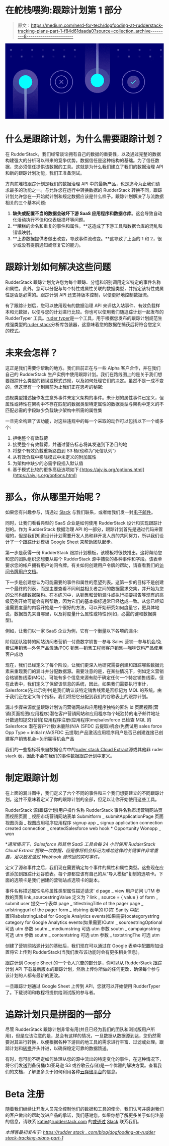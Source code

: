 # 在舵栈喂狗:跟踪计划第 1 部分

> 原文：<https://medium.com/nerd-for-tech/dogfooding-at-rudderstack-tracking-plans-part-1-f84d61daada0?source=collection_archive---------8----------------------->

![](img/4d64fd8b90b3a238107f78db2f5a76ab.png)

# 什么是跟踪计划，为什么需要跟踪计划？

在 RudderStack，我们经常谈论拥有自己的数据的重要性，以及通过完整的数据构建强大的分析可以带来的竞争优势。数据信任是这种结构的基础。为了信任数据，您必须信任提供该数据的工具。这就是为什么我们建立了我们的数据治理 API 和新的跟踪计划功能，我们正准备测试。

方向舵堆栈跟踪计划是我们的数据治理 API 中的最新产品，也是迄今为止我们请求最多的功能之一。与允许您在运行中转换数据的 RudderStack 转换不同，跟踪计划允许您在一开始就计划和规定数据应该是什么样子。跟踪计划解决了与流数据相关的三个基本问题:

1.  **缺失或配置不当的数据会破坏下游 SaaS 应用程序和数据仓库**。这会导致自动化活动执行不佳和仪表板损坏等问题。
2.  **糟糕的命名和重复的事件和属性。**这造成了下游工具和数据仓库的混乱和错误映射。
3.  **上游数据提供者做出改变，导致事件流改变。**这导致了上面的 1 和 2，很少或没有提前通知或修复它的能力。

# 跟踪计划如何解决这些问题

RudderStack 跟踪计划允许您为每个跟踪、分组和识别调用定义特定的事件名称和属性。此外，您可以分配与每个特性或属性关联的数据类型，并指定该特性或属性是否是必需的。跟踪计划 API 还支持版本控制，以便更好地控制数据流。

有了跟踪计划后，您可以使用现有的数据治理 API 来评估入站事件、有效负载样本和元数据，以便与您的计划进行比较。你也可以使用我们随追踪计划一起发布的 RudderTyper 工具。[ruder typer](https://docs.rudderstack.com/data-governance/rudder-typer)是一个工具，用于根据您发布的跟踪计划规范生成强类型的[ruder stack](https://rudderstack.com/)分析库包装器，这意味着您的数据在捕获后将符合您定义的模式。

# 未来会怎样？

这正是我们需要你帮助的地方。我们目前正在与一些 Alpha 客户合作，并在我们自己的 RudderStack 生产实例中使用跟踪计划。我们在路线图上的是关于我们想要跟踪什么类型的错误或模式违规，以及如何处理它们的决定。虽然不是一成不变的，但这里有一个到目前为止我们正在思考的秘密:

违规类型描述操作发生意外事件未定义架构的事件。未计划的属性事件已定义，但属性或特性在架构中不存在匹配的数据类型特定属性的数据类型与架构中定义的不匹配必需的字段缺少负载缺少架构中所需的属性集

一旦完全构建了该功能，对这些违规中的每一个采取的动作可以包括以下一个或多个:

1.  拒绝整个有效载荷
2.  接受整个有效载荷，并通过警告标志将其发送到下游目的地
3.  将整个有效负载重新路由到 S3 桶(也称为“死信队列”)
4.  从有效负载中移除模式中未定义的附加属性
5.  为架构中缺少的必需字段插入默认值
6.  基于模式比较的更多高级选项如下:[https://ajv.js.org/options.html](https://ajv.js.org/options.html)

# 那么，你从哪里开始呢？

如果您有兴趣参与，请通过 [Slack](https://rudderstack.com/join-rudderstack-slack-community) 与我们联系，或者给我们发一封[电子邮件](mailto:katie@rudderstack.com)。

同时，让我们看看典型的 SaaS 企业是如何使用 RudderStack 设计和实现跟踪计划的。作为 RudderStack 数据治理 API 的一部分，跟踪计划首先是通过代码来管理的，但是我们知道设计计划需要开发人员和非开发人员的共同努力，所以我们设计了一个跟踪计划模板 Google Sheet 来帮助团队起步。

第一步是获得一份 RudderStack 跟踪计划模板，该模板将很快推出。这将帮助您和您的团队组织您想要从每个 RudderStack 源中捕获的各种事件和字段。该表单要求您的帐户拥有用户访问令牌。有关如何创建用户令牌的帮助，请查看我们的[访问令牌用户文档](https://docs.rudderstack.com/adding-a-new-user-transformation-in-rudderstack/api-access-token)。

下一步是创建您认为可能需要的事件和属性的愿望列表。这第一步的目标不是创建一个最终的列表，而是主要查看不同利益相关者之间的数据需求交集，并开始为您的公司构建数据架构。在本练习中，从销售和营销漏斗或执行摘要报告等现有的高级范例开始可能会有所帮助，因为它们的基本指标通常已经达成一致。从您已经知道需要度量的内容开始是一个很好的方法，可以开始研究如何度量它，更具体地说，数据首先来自哪里，以及将度量什么属性或特性(例如，必需的键和数据类型)。

例如，让我们以一家 SaaS 企业为例，它有一个衡量以下各项的漏斗:

阶段团队独特的网站访问者营销—付费数字销售—参与 Sales 营销—参与机会/免费试用销售—外包产品激活/POC 销售—销售工程师客户销售—咖啡饮料产品使用客户成功

现在，我们已经定义了每个阶段，让我们更深入地研究需要创建和跟踪哪些数据元素来重现我们的漏斗并分配数据源。需要注意的是，在某些情况下，例如定义营销合格销售线索(MQL)，可能有多个信息来源有助于确定任何一个特定销售线索，但在此表中，我们定义了保留该信息的系统，因此，如果我们需要执行审计，Salesforce(在此示例中)是我们确认该特定销售线索是否标记为 MQL 的系统。由于我们正在定义每个指标，我们将把它分配到我们的谷歌表上的跟踪计划。

漏斗步骤来源度量跟踪计划访问营销网站和应用程序独特的匿名 id 页面视图(营销)页面视图(应用程序)潜在客户营销网站和应用程序每个域独特的电子邮件地址计数通知提交(营销)应用程序注册(应用程序)mqlsalesforce 已检查 MQL 的 Salesforce 潜在客户计数(未删除)N/A (SFDC 云提取)机会/免费试用 sales force Opp Type = initial n/A(SFDC 云提取)产品激活应用程序用户是否已创建连接已创建客户销售机会=关闭赢得机会产品

我们的一些指标将来自数据仓库中的[ruder stack Cloud Extract](https://rudderstack.com/product/cloud-extract)源或其他非 ruder stack 表，因此不会在我们的事件数据跟踪计划中定义。

# 制定跟踪计划

在上面的漏斗图中，我们定义了六个不同的事件和三个我们想要建立的不同跟踪计划。这并不意味着定义了你的跟踪计划的全部，但足以让你开始使用这些工具。

RudderStack 源(跟踪计划)用户操作名称 RudderStack 事件名称市场营销网站页面视图页面 _ 视图市场营销网站表单 Submitform _ submitApplicationPage 页面视图页面 _ 视图应用程序应用程序 signup app _ signup application connection created connection _ createdSalesforce web hook * Opportunity Wonopp _ won

**通常情况下，Salesforce 和其他 SaaS 工具会每 24 小时使用 RudderStack Cloud Extract 提取一次数据，但是像将机会标记为成功这样的关键事件非常重要，足以触发通过 Webhook 源传回的实时事件。*

定义了源和事件之后，我们现在需要确定每个事件的属性和属性类型。这些现在应该添加到跟踪计划谷歌表。每个源都应该有自己的从“导入模板”复制的选项卡。下面的选项卡是我们创建的营销站点选项卡的副本。

事件名称描述属性名称属性类型属性描述请求' d page _ view 用户访问 UTM 参数的页面 link_sourcestringValue 定义为？link _ source = { value } of form _ submit user 提交一个表单 page _ titlestringTitle of the pager page _ urlstringgurl of the pager form _ idstring 表单的 ID(在 Sanity 中配置)RlabelstringLabel for Google Analytics events(如果需要)ocategorystring category for Google Analytics events(如果需要)Outm _ sourcestringOptional 可选 utm 参数 soutm _ mediumstring 可选 utm 参数 soutm _ campaignstring 可选 utm 参数 soutm _ contentstring 可选 utm 参数 _ textstringThe 可选 utm

创建了营销网站源计划的基础后，我们现在可以通过在 Google 表单中配置附加设置将它上传到 RudderStack(当我们发布该功能时会有更多相关信息)。

跟踪计划 Google Sheet 的一个令人兴奋的部分是，你可以从 RudderStack 跟踪计划 API 下载最新版本的跟踪计划，然后上传你所做的任何更改，确保每个参与该计划的人都有最新的更改。

一旦跟踪计划通过 Google Sheet 上传到 API，您就可以开始使用 RudderTyper 了。下载说明和教程将提供给测试版的参与者。

# 追踪计划只是拼图的一部分

尽管 RudderStack 跟踪计划非常有用(并且已经为我们的团队和测试版用户所用)，但是应该注意的是，总会有这样的情况，一旦数据从数据源到达，您仍然需要对其进行转换，以便根据各种下游目的地工具的需求进行丰富、过滤或处理。跟踪计划和[转换](https://rudderstack.com/product/transformations)齐头并进，以确保稳定可靠的数据馈送。

有时，您可能不确定如何处理从您的源中流出的特定变化的事件，在这种情况下，将它们发送到备份桶(如亚马逊 S3 或谷歌云存储)是一个优雅的解决方案。查看我们的文档，了解更多关于如何利用各种[云存储平台](https://docs.rudderstack.com/destinations/storage-platforms)的信息。

# Beta 注册

随着我们继续让开发人员完全控制他们的数据和工具的使命，我们认可并感谢我们的客户做出的帮助改进产品的承诺，我们感谢您。如果你想了解更多关于如何注册的信息，请联系 katie@rudderstack.com 的[或通过](mailto:katie@rudderstack.com) [Slack](https://rudderstack.com/join-rudderstack-slack-community) 联系我们。

*本博客最初发布于:* [*https://rudder stack . com/blog/dogfooding-at-rudder stack-tracking-plans-part-1*](https://rudderstack.com/blog/dogfooding-at-rudderstack-tracking-plans-part-1)